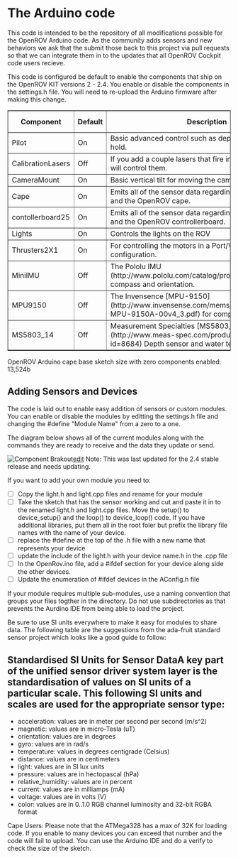 The Arduino code
================

This code is intended to be the repository of all modifications possible for the OpenROV Arduino code.  As the community adds sensors and new behaviors we ask that the submit those back to this project via pull requests so that we can integrate them in to the updates that all OpenROV Cockpit code users recieve.  

This code is configured be default to enable the components that ship on the OpenROV KIT versions 2 - 2.4.  You enable or disable the components in the settings.h file. You will need to re-upload the Arduino firmware after making this change.

<table border=1>
    <tr>
        <th>Component</th><th>Default</th><th>Description</th><th>Size</th><th>Memory Used</th>       
    </tr>
    <tr>
        <td>Pilot</td>
        <td>On</td>
        <td>Basic advanced control such as depth hold and heading hold.</td>
        <td>58b</td>
        <td>tbd</td>        
    </tr>
    <tr>
        <td>CalibrationLasers</td>
        <td>Off</td>
        <td>If you add a couple lasers that fire in parallel this module will control them.</td>
        <td>460b</td>
        <td>tbd</td>            
    </tr>
    <tr>
        <td>CameraMount</td>
        <td>On</td>
        <td>Basic vertical tilt for moving the camera</td>
        <td>1,034b</td>
        <td>tbd</td>       
    </tr>
    <tr>
        <td>Cape</td>
        <td>On</td>
        <td>Emits all of the sensor data regarding the ATMEGA328 and the OpenROV cape.</td>
        <td>970b</td>
        <td>tbd</td>            
    </tr>
    <tr>
        <td>contollerboard25</td>
        <td>On</td>
        <td>Emits all of the sensor data regarding the ATMEGA2560 and the OpenROV controllerboard.</td>
        <td>tbd</td>
        <td>tbd</td>            
    </tr>    
    <tr>
        <td>Lights</td>
        <td>On</td>
        <td>Controls the lights on the ROV</td>
        <td>460b</td>
        <td>tbd</td>            
    </tr>
    <tr>
        <td>Thrusters2X1</td>
        <td>On</td>
        <td>For controlling the motors in a Port/Vertical/Starboard configuration.</td>
        <td>2,314b</td>
        <td>tbd</td>            
    </tr>    
    <tr>
        <td>MiniIMU</td>
        <td>Off</td>
        <td>The Pololu IMU (http://www.pololu.com/catalog/product/1268) for compass and orientation.</td>
        <td>10,122b</td>
        <td>tbd</td>            
    </tr>
    <tr>
        <td>MPU9150</td>
        <td>Off</td>
        <td>The Invensence [MPU-9150](http://www.invensense.com/mems/gyro/documents/PS-MPU-9150A-00v4_3.pdf) for compass and orientation.</td>
        <td>tbd</td>
        <td>tbd</td>            
    </tr>
    <tr>
        <td>MS5803_14</td>
        <td>Off</td>
        <td>Measurement Specialties [MS5803_14] (http://www.meas-spec.com/product/t_product.aspx?id=8684) Depth sensor and water temperature sensor.</td>
        <td>tbd</td>
        <td>tbd</td>            
    </tr>  
</table>
OpenROV Arduino cape base sketch size with zero components enabled: 13,524b


Adding Sensors and Devices
--------------------------

The code is laid out to enable easy addition of sensors or custom modules.  You can enable or disable the modules by editting the settings.h file and changing the #define "Module Name" from a zero to a one.

The diagram below shows all of the current modules along with the commands they are ready to receive and the data they update or send.

![Component Brakout](http://yuml.me/291bafca "Major areas of the Arduino code")[edit](http://yuml.me/edit/291bafca)
Note: This was last updated for the 2.4 stable release and needs updating.

If you want to add your own module you need to:

- [ ] Copy the light.h and light.cpp files and rename for your module
- [ ] Take the sketch that has the sensor working and cut and paste it in to the renamed light.h and light.cpp files.  Move the setup() to device_setup() and the loop() to device_loop() code.  If you have additional libraries, put them all in the root foler but prefix the library file names with the name of your device.
- [ ] replace the #define at the top of the .h file with a new name that represents your device
- [ ] update the include of the light.h with your device name.h in the .cpp file
- [ ] In the OpenRov.ino file, add a #ifdef section for your device along side the other devices.
- [ ] Update the enumeration of #ifdef devices in the AConfig.h file

If your module requires multiple sub-modules, use a naming convention that groups your files togther in the directory. Do not use subdirectories as that prevents the Aurdino IDE from being able to load the project.

Be sure to use SI units everywhere to make it easy for modules to share data. The following table are the suggestions from the ada-fruit standard sensor project which looks like a good guide to follow:

Standardised SI Units for Sensor DataA key part of the unified sensor driver system layer is the standardisation of values on SI units of a particular scale. This following SI units and scales are used for the appropriate sensor type:
--------------------------

- acceleration: values are in meter per second per second (m/s^2)
- magnetic: values are in micro-Tesla (uT)
- orientation: values are in degrees
- gyro: values are in rad/s
- temperature: values in degrees centigrade (Celsius)
- distance: values are in centimeters
- light: values are in SI lux units
- pressure: values are in hectopascal (hPa)
- relative_humidity: values are in percent
- current: values are in milliamps (mA)
- voltage: values are in volts (V)
- color: values are in 0..1.0 RGB channel luminosity and 32-bit RGBA format
 
Cape Users: Please note that the ATMega328 has a max of 32K for loading code.  If you enable to many devices you can exceed that number and the code will fail to upload.  You can use the Arduino IDE and do a verify to check the size of the sketch.
